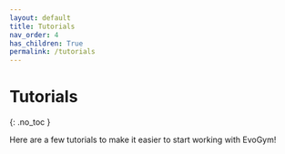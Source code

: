 ```yaml
---
layout: default
title: Tutorials
nav_order: 4
has_children: True
permalink: /tutorials
---
```


# Tutorials
{: .no_toc }

<!-- ## Table of contents
{: .no_toc .text-delta } -->

<!-- 1. TOC
{:toc} -->

Here are a few tutorials to make it easier to start working with EvoGym!

